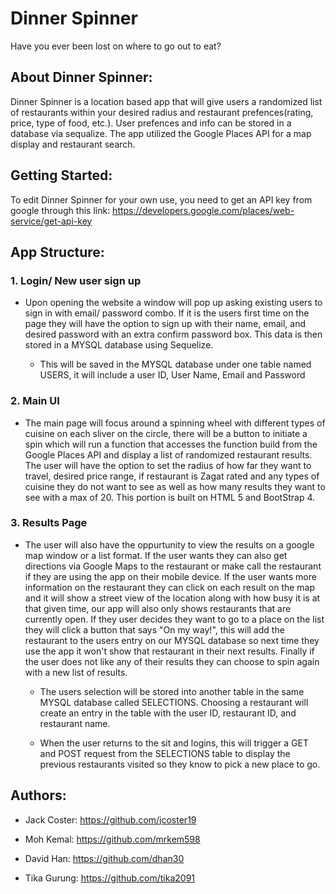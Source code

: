 # Dinner Spinner
Have you ever been lost on where to go out to eat?

## About Dinner Spinner:

Dinner Spinner is a location based app that will give users a randomized list of restaurants within your desired radius and 
restaurant prefences(rating, price, type of food, etc.). User prefences and info can be stored in a database via sequalize. 
The app utilized the Google Places API for a map display and restaurant search.


## Getting Started:

To edit Dinner Spinner for your own use, you need to get an API key from google through this link: 
https://developers.google.com/places/web-service/get-api-key


## App Structure: 

### 1. Login/ New user sign up
  - Upon opening the website a window will pop up asking existing users to sign in with email/ password combo. If it is the users first   	time on the page they will have the option to sign up with their name, email, and desired password with an extra confirm password 			box. This data is then stored in a MYSQL database using Sequelize.
				
	- This will be saved in the MYSQL database under one table named USERS, it will include a user ID, User Name, Email and Password
  
### 2. Main UI
   - The main page will focus around a spinning wheel with different types of cuisine on each sliver on the circle, there will be a 				button to initiate a spin which will run a function that accesses the function build from the Google Places API and display a list 			of randomized restaurant results. The user will have the option to set the radius of how far they want to travel, desired price 				range, if restaurant is Zagat rated and any types of cuisine they do not want to see as well as how many results they want to see 			with a max of 20. This portion is built on HTML 5 and BootStrap 4. 
	 
	 
### 3. Results Page
 - The user will also have the oppurtunity to view the results on a google map window or a list format. If the user wants they can 				also get directions via Google Maps to the restaurant or make call the restaurant if they are using the app on their mobile device. 		If the user wants more information on the restaurant they can click on each result on the map and it will show a street view of the 		location along with how busy it is at that given time, our app will also only shows restaurants that are currently open. If they 				user decides they want to go to a place on the list they will click a button that says "On my way!", this will add the restaurant to
 	the users entry on our MYSQL database so next time they use the app it won't show that restaurant in their next results. Finally if 
	the user does not like any of their results they can choose to spin again with a new list of results.
	
	- The users selection will be stored into another table in the same MYSQL database called SELECTIONS. Choosing a restaurant will create an entry in the table with the user ID, restaurant ID, and restaurant name.
	
	- When the user returns to the sit and logins, this will trigger a GET and POST request from the SELECTIONS table to display the previous restaurants visited so they know to pick a new place to go.
	


## Authors:
- Jack Coster: https://github.com/jcoster19


- Moh Kemal: https://github.com/mrkem598

- David Han: https://github.com/dhan30

- Tika Gurung: https://github.com/tika2091
	

	 	
	 
	 





